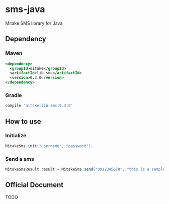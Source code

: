 # sms-java

Mitake SMS library for Java

## Dependency

### Maven

```xml
<dependency>
  <groupId>mitake</groupId>
  <artifactId>lib-sms</artifactId>
  <version>0.3.0</version>
</dependency>
```

### Gradle

```groovy
compile 'mitake:lib-sms:0.3.0'
```

## How to use

### Initialize

```java
MitakeSms.init("username", "password");
```

### Send a sms

```java
MitakeSmsResult result = MitakeSms.send("0912345678", "this is a sample message");
```

## Official Document

TODO
